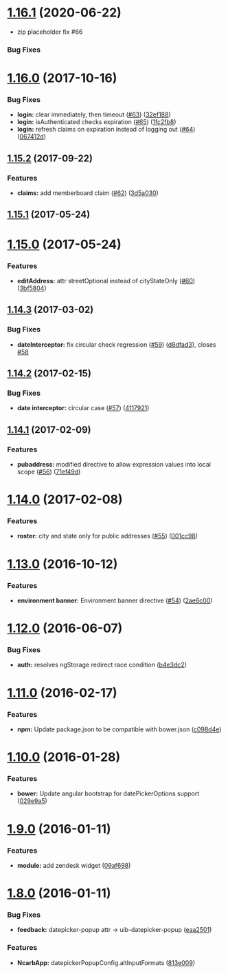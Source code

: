 <a name="1.16.1"></a>
# [1.16.1](https://github.com/NCARB/angular-common/compare/v1.16.0...v1.16.1) (2020-06-22)

* zip placeholder fix #66

### Bug Fixes

<a name="1.16.0"></a>
# [1.16.0](https://github.com/NCARB/angular-common/compare/v1.15.2...v1.16.0) (2017-10-16)


### Bug Fixes

* **login:** clear immediately, then timeout ([#63](https://github.com/NCARB/angular-common/issues/63)) ([32ef188](https://github.com/NCARB/angular-common/commit/32ef188))
* **login:** isAuthenticated checks expiration ([#65](https://github.com/NCARB/angular-common/issues/65)) ([1fc2fb8](https://github.com/NCARB/angular-common/commit/1fc2fb8))
* **login:** refresh claims on expiration instead of logging out ([#64](https://github.com/NCARB/angular-common/issues/64)) ([067412d](https://github.com/NCARB/angular-common/commit/067412d))



<a name="1.15.2"></a>
## [1.15.2](https://github.com/NCARB/angular-common/compare/v1.15.1...v1.15.2) (2017-09-22)


### Features

* **claims:** add memberboard claim ([#62](https://github.com/NCARB/angular-common/issues/62)) ([3d5a030](https://github.com/NCARB/angular-common/commit/3d5a030))



<a name="1.15.1"></a>
## [1.15.1](https://github.com/NCARB/angular-common/compare/v1.15.0...v1.15.1) (2017-05-24)



<a name="1.15.0"></a>
# [1.15.0](https://github.com/NCARB/angular-common/compare/v1.14.3...v1.15.0) (2017-05-24)


### Features

* **editAddress:** attr streetOptional instead of cityStateOnly ([#60](https://github.com/NCARB/angular-common/issues/60)) ([3bf5804](https://github.com/NCARB/angular-common/commit/3bf5804))



<a name="1.14.3"></a>
## [1.14.3](https://github.com/NCARB/angular-common/compare/v1.14.2...v1.14.3) (2017-03-02)


### Bug Fixes

* **dateInterceptor:** fix circular check regression ([#59](https://github.com/NCARB/angular-common/issues/59)) ([d8dfad3](https://github.com/NCARB/angular-common/commit/d8dfad3)), closes [#58](https://github.com/NCARB/angular-common/issues/58)



<a name="1.14.2"></a>
## [1.14.2](https://github.com/NCARB/angular-common/compare/v1.14.1...v1.14.2) (2017-02-15)


### Bug Fixes

* **date interceptor:** circular case ([#57](https://github.com/NCARB/angular-common/issues/57)) ([4117921](https://github.com/NCARB/angular-common/commit/4117921))



<a name="1.14.1"></a>
## [1.14.1](https://github.com/NCARB/angular-common/compare/v1.14.0...v1.14.1) (2017-02-09)


### Features

* **pubaddress:** modified directive to allow expression values into local scope ([#56](https://github.com/NCARB/angular-common/issues/56)) ([71ef49d](https://github.com/NCARB/angular-common/commit/71ef49d))



<a name="1.14.0"></a>
# [1.14.0](https://github.com/NCARB/angular-common/compare/v1.13.0...v1.14.0) (2017-02-08)


### Features

* **roster:** city and state only for public addresses ([#55](https://github.com/NCARB/angular-common/issues/55)) ([001cc98](https://github.com/NCARB/angular-common/commit/001cc98))



<a name="1.13.0"></a>
# [1.13.0](https://github.com/NCARB/angular-common/compare/v1.12.0...v1.13.0) (2016-10-12)


### Features

* **environment banner:** Environment banner directive ([#54](https://github.com/NCARB/angular-common/issues/54)) ([2ae6c00](https://github.com/NCARB/angular-common/commit/2ae6c00))



<a name="1.12.0"></a>
# [1.12.0](https://github.com/NCARB/angular-common/compare/v1.11.0...v1.12.0) (2016-06-07)


### Bug Fixes

* **auth:** resolves ngStorage redirect race condition ([b4e3dc2](https://github.com/NCARB/angular-common/commit/b4e3dc2))



<a name="1.11.0"></a>
# [1.11.0](https://github.com/NCARB/angular-common/compare/v1.10.0...v1.11.0) (2016-02-17)


### Features

* **npm:** Update package.json to be compatible with bower.json ([c098d4e](https://github.com/NCARB/angular-common/commit/c098d4e))



<a name="1.10.0"></a>
# [1.10.0](https://github.com/NCARB/angular-common/compare/v1.9.0...v1.10.0) (2016-01-28)


### Features

* **bower:** Update angular bootstrap for datePickerOptions support ([029e9a5](https://github.com/NCARB/angular-common/commit/029e9a5))



<a name="1.9.0"></a>
# [1.9.0](https://github.com/NCARB/angular-common/compare/v1.8.0...v1.9.0) (2016-01-11)


### Features

* **module:** add zendesk widget ([09af698](https://github.com/NCARB/angular-common/commit/09af698))



<a name="1.8.0"></a>
# [1.8.0](https://github.com/NCARB/angular-common/compare/v1.7.0...v1.8.0) (2016-01-11)


### Bug Fixes

* **feedback:** datepicker-popup attr -> uib-datepicker-popup ([eaa2501](https://github.com/NCARB/angular-common/commit/eaa2501))


### Features

* **NcarbApp:** datepickerPopupConfig.altInputFormats ([813e009](https://github.com/NCARB/angular-common/commit/813e009))




